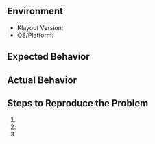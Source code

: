 ## Environment

- Klayout Version:
- OS/Platform:

## Expected Behavior


## Actual Behavior


## Steps to Reproduce the Problem

1.
2.
3.

